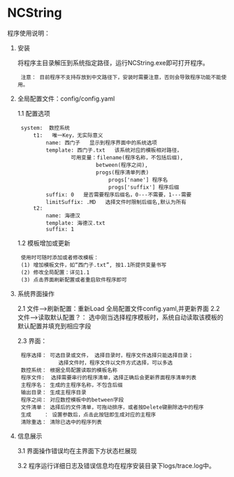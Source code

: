 NCString
========

程序使用说明：

1. 安装
	
	将程序主目录解压到系统指定路径，运行NCString.exe即可打开程序。

		注意： 目前程序不支持存放到中文路径下，安装时需要注意，否则会导致程序功能不能使用。

2. 全局配置文件：config/config.yaml
	
	1.1 配置选项

		system:  数控系统	
			t1:   唯一Key，无实际意义		    
				name: 西门子   显示到程序界面中的系统选项
			    template: 西门子.txt   该系统对应的模板相对路径，
						可用变量：filename(程序名称，不包括后缀), 
								between(程序之间), 
								progs(程序清单列表)
									progs['name'] 程序名
									progs['suffix'] 程序后缀
			    suffix: 0   是否需要程序后缀名，0---不需要，1---需要
				limitSuffix: .MD   选择文件时限制后缀名,默认为所有
			t2:
			    name: 海德汉
			    template: 海德汉.txt
			    suffix: 1
		
	1.2 模板增加或更新
	
		使用时可随时添加或者修改模板：
		(1) 增加模板文件，如“西门子.txt”, 按1.1所提供变量书写
		(2) 修改全局配置：详见1.1
		(3) 点击界面刷新配置或者重启软件程序即可


3. 系统界面操作
	
	2.1 文件——>刷新配置：重新Load 全局配置文件config.yaml,并更新界面
	2.2 文件——>读取默认配置？： 选中刚当选择程序模板时，系统自动读取该模板的默认配置并填充到相应字段
	
	2.3 界面：
		
		程序选择： 可选目录或文件， 选择目录时，程序文件选择只能选择目录；
					选择文件时，程序文件以文件方式选择，可以多选
		数控系统： 根据全局配置读取的模板名称
		程序文件:  选择需要串行的程序清单，选择正确后会更新界面程序清单列表
		主程序名： 生成的主程序名称，不包含后缀
		输出目录： 生成主程序目录
		程序之间： 对应数控模板中的between字段
		文件清单： 选择后的文件清单，可拖动排序，或者按Delete键删除选中的程序
		生成    ： 设置参数后，点击此按钮即生成对应的主程序
		清除重选： 清除已选中的程序列表

4. 信息展示
		
	3.1 界面操作错误均在主界面下方状态栏展现
	
	3.2 程序运行详细日志及错误信息均在程序安装目录下logs/trace.log中。
